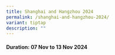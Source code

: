 ```yaml
---
title: Shanghai and Hangzhou 2024
permalink: /shanghai-and-hangzhou-2024/
variant: tiptap
description: ""
---
```

<h4>Duration: 07 Nov to 13 Nov 2024</h4>
<p></p>
